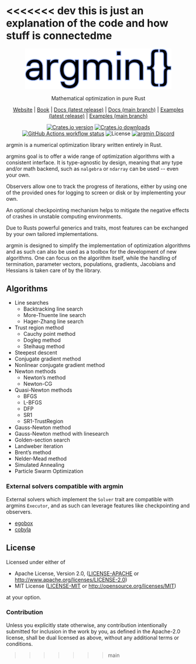 <<<<<<< dev
this is just an explanation of the code and how stuff is connectedme
=======
<p align="center">
  <img
    width="400"
    src="https://raw.githubusercontent.com/argmin-rs/argmin/main/media/logo.png"
  />
</p>
<p align="center">
    Mathematical optimization in pure Rust
</p>

<p align="center">
  <a href="https://argmin-rs.org">Website</a>
  |
  <a href="https://argmin-rs.org/book/">Book</a>
  |
  <a href="https://docs.rs/argmin">Docs (latest release)</a>
  |
  <a href="https://argmin-rs.github.io/argmin/argmin/">Docs (main branch)</a>
  |
  <a href="https://github.com/argmin-rs/argmin/tree/argmin-v0.9.0/argmin/examples">Examples (latest release)</a>
  |
  <a href="https://github.com/argmin-rs/argmin/tree/main/examples">Examples (main branch)</a>
</p>

<p align="center">
<!--
  <a href="https://argmin-rs.org"
    ><img
      src="https://img.shields.io/website?down_message=offline&style=flat-square&up_message=argmin-rs.org&url=http%3A%2F%2Fargmin-rs.org"
      alt="Website"
  /></a>
  <a href="https://argmin-rs.org/book/"
    ><img
      src="https://img.shields.io/website?label=book&style=flat-square&url=http%3A%2F%2Fargmin-rs.org%2Fbook%2F"
      alt="Website"
  /></a>
--!>
  <a href="https://crates.io/crates/argmin"
    ><img
      src="https://img.shields.io/crates/v/argmin?style=flat-square"
      alt="Crates.io version"
  /></a>
<!--
  <a href="https://docs.rs/argmin"
    ><img
      src="https://img.shields.io/docsrs/argmin?style=flat-square&label=docs.rs"
      alt="Documentation of latest release"
  /></a>
  <a href="https://argmin-rs.github.io/argmin/argmin/"
    ><img
      src="https://img.shields.io/docsrs/argmin?style=flat-square&label=docs main branch"
      alt="Documentation of main branch"
  /></a>
--!>
  <a href="https://crates.io/crates/argmin"
    ><img
      src="https://img.shields.io/crates/d/argmin?style=flat-square"
      alt="Crates.io downloads"
  /></a>
  <a href="https://github.com/argmin-rs/argmin/actions"
    ><img
      src="https://img.shields.io/github/actions/workflow/status/argmin-rs/argmin/ci.yml?branch=main&label=argmin CI&style=flat-square"
      alt="GitHub Actions workflow status"
  /></a>
  <img
    src="https://img.shields.io/crates/l/argmin?style=flat-square"
    alt="License"
  />
  <a href="https://discord.gg/fYB8AwxxMW"
    ><img
      src="https://img.shields.io/discord/1189119565335109683?style=flat-square&label=argmin%20Discord"
      alt="argmin Discord"
  /></a>
</p>


argmin is a numerical optimization library written entirely in Rust.

argmins goal is to offer a wide range of optimization algorithms with a consistent interface.
It is type-agnostic by design, meaning that any type and/or math backend, such as `nalgebra` or `ndarray` can be used -- even your own.

Observers allow one to track the progress of iterations, either by using one of the provided ones for logging to screen or disk or by implementing your own.

An optional checkpointing mechanism helps to mitigate the negative effects of crashes in unstable computing environments.

Due to Rusts powerful generics and traits, most features can be exchanged by your own tailored implementations.

argmin is designed to simplify the implementation of optimization algorithms and as such can also be used as a toolbox for the development of new algorithms. One can focus on the algorithm itself, while the handling of termination, parameter vectors, populations, gradients, Jacobians and Hessians is taken care of by the library.


## Algorithms

- Line searches
  - Backtracking line search
  - More-Thuente line search
  - Hager-Zhang line search
- Trust region method
  - Cauchy point method
  - Dogleg method
  - Steihaug method
- Steepest descent
- Conjugate gradient method
- Nonlinear conjugate gradient method
- Newton methods
  - Newton’s method
  - Newton-CG
- Quasi-Newton methods
  - BFGS
  - L-BFGS
  - DFP
  - SR1
  - SR1-TrustRegion
- Gauss-Newton method
- Gauss-Newton method with linesearch
- Golden-section search
- Landweber iteration
- Brent’s method
- Nelder-Mead method
- Simulated Annealing
- Particle Swarm Optimization

### External solvers compatible with argmin

External solvers which implement the `Solver` trait are compatible with argmins `Executor`, 
and as such can leverage features like checkpointing and observers. 

- [egobox](https://crates.io/crates/egobox-ego)
- [cobyla](https://crates.io/crates/cobyla)


## License

Licensed under either of

 - Apache License, Version 2.0, ([LICENSE-APACHE](https://github.com/argmin-rs/argmin/blob/main/LICENSE-APACHE) or <http://www.apache.org/licenses/LICENSE-2.0>)
 - MIT License ([LICENSE-MIT](https://github.com/argmin-rs/argmin/blob/main/LICENSE-MIT) or <http://opensource.org/licenses/MIT>)

at your option.


### Contribution

Unless you explicitly state otherwise, any contribution intentionally submitted for inclusion in the work by you, as defined in the Apache-2.0 license, shall be dual licensed as above, without any additional terms or conditions.
>>>>>>> main
